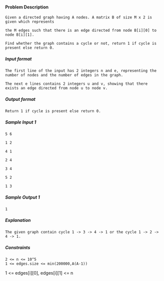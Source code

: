 #### Problem Description

```
Given a directed graph having A nodes. A matrix B of size M x 2 is given which represents

the M edges such that there is an edge directed from node B[i][0] to node B[i][1].

Find whether the graph contains a cycle or not, return 1 if cycle is present else return 0.
```

##### Input format

```
The first line of the input has 2 integers n and e, representing the number of nodes and the number of edges in the graph.

The next e lines contains 2 integers u and v, showing that there exists an edge directed from node u to node v.
```

##### Output format
```
Return 1 if cycle is present else return 0.
```

##### Sample Input 1
```
5 6

1 2

4 1

2 4

3 4

5 2

1 3
```

##### Sample Output 1
```
1
```
##### Explanation
```
The given graph contain cycle 1 -> 3 -> 4 -> 1 or the cycle 1 -> 2 -> 4 -> 1.
```
##### Constraints
```
2 <= n <= 10^5
1 <= edges.size <= min(200000,A(A-1))
```

1 <= edges[i][0], edges[i][1] <= n
